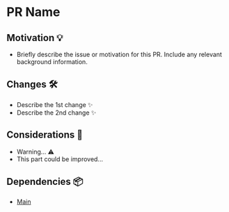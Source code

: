 # PR Name

## Motivation 💡

<!--
Describe the problem or motivation behind this pull request
-->

-   Briefly describe the issue or motivation for this PR. Include any relevant background information.

## Changes 🛠

<!--
Explain the changes made in this pull request
-->

-   Describe the 1st change ✨
-   Describe the 2nd change ✨

## Considerations 🤔

<!--
List any additional considerations, potential impacts, or things reviewers should be aware of.
-->

-   Warning... ⚠️
-   This part could be improved...

## Dependencies 📦

<!--
Provide links to any branches or repositories this pull request depends on
-->

-   [Main](https://github.com/Peersyst/near-mobile-wallet)
